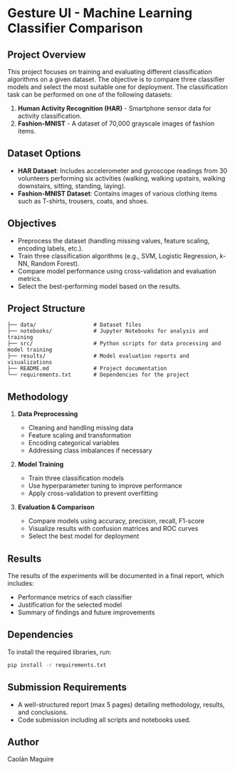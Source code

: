 # Gesture UI - Machine Learning Classifier Comparison

## Project Overview
This project focuses on training and evaluating different classification algorithms on a given dataset. The objective is to compare three classifier models and select the most suitable one for deployment. The classification task can be performed on one of the following datasets:

1. **Human Activity Recognition (HAR)** - Smartphone sensor data for activity classification.
2. **Fashion-MNIST** - A dataset of 70,000 grayscale images of fashion items.

## Dataset Options
- **HAR Dataset**: Includes accelerometer and gyroscope readings from 30 volunteers performing six activities (walking, walking upstairs, walking downstairs, sitting, standing, laying).
- **Fashion-MNIST Dataset**: Contains images of various clothing items such as T-shirts, trousers, coats, and shoes.

## Objectives
- Preprocess the dataset (handling missing values, feature scaling, encoding labels, etc.).
- Train three classification algorithms (e.g., SVM, Logistic Regression, k-NN, Random Forest).
- Compare model performance using cross-validation and evaluation metrics.
- Select the best-performing model based on the results.

## Project Structure
```
├── data/                  # Dataset files
├── notebooks/             # Jupyter Notebooks for analysis and training
├── src/                   # Python scripts for data processing and model training
├── results/               # Model evaluation reports and visualizations
├── README.md              # Project documentation
└── requirements.txt       # Dependencies for the project
```

## Methodology
1. **Data Preprocessing**
   - Cleaning and handling missing data
   - Feature scaling and transformation
   - Encoding categorical variables
   - Addressing class imbalances if necessary

2. **Model Training**
   - Train three classification models
   - Use hyperparameter tuning to improve performance
   - Apply cross-validation to prevent overfitting

3. **Evaluation & Comparison**
   - Compare models using accuracy, precision, recall, F1-score
   - Visualize results with confusion matrices and ROC curves
   - Select the best model for deployment

## Results
The results of the experiments will be documented in a final report, which includes:
- Performance metrics of each classifier
- Justification for the selected model
- Summary of findings and future improvements

## Dependencies
To install the required libraries, run:
```sh
pip install -r requirements.txt
```

## Submission Requirements
- A well-structured report (max 5 pages) detailing methodology, results, and conclusions.
- Code submission including all scripts and notebooks used.

## Author
Caolán Maguire
